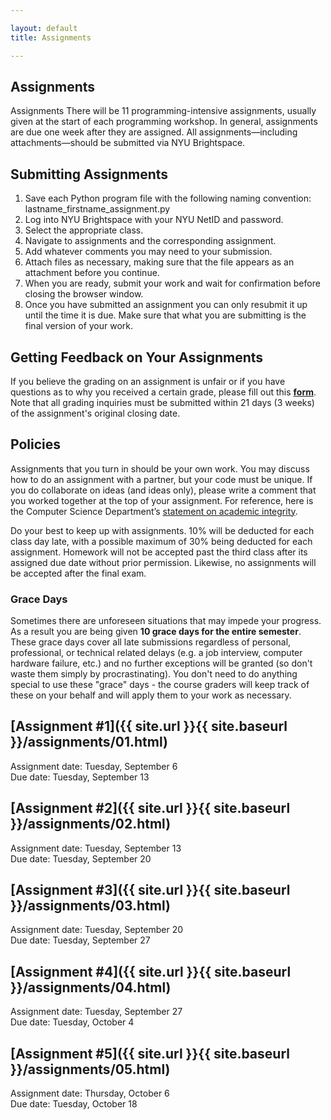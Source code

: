 ```yaml
---

layout: default
title: Assignments

---
```

<div class="assignments" markdown="1">
<div class="column-1" markdown="1">

## Assignments
Assignments
There will be 11 programming-intensive assignments, usually given at the start of each programming workshop. In general, assignments are due one week after they are assigned. All assignments—including attachments—should be submitted via NYU Brightspace.

## Submitting Assignments
1. Save each Python program file with the following naming convention: lastname_firstname_assignment.py
2. Log into NYU Brightspace with your NYU NetID and password.
3. Select the appropriate class.
4. Navigate to assignments and the corresponding assignment.
5. Add whatever comments you may need to your submission.
6. Attach files as necessary, making sure that the file appears as an attachment before you continue.
7. When you are ready, submit your work and wait for confirmation before closing the browser window.
8. Once you have submitted an assignment you can only resubmit it up until the time it is due. Make sure that what you are submitting is the final version of your work.

## Getting Feedback on Your Assignments
If you believe the grading on an assignment is unfair or if you have questions as to why you received a certain grade, please fill out this [**form**](https://docs.google.com/forms/d/1C-_lX4BAw6n7yHhZnC98Ii5wDc0rEVOmkArHXGC7KZ8/edit). Note that all grading inquiries must be submitted within 21 days (3 weeks) of the assignment's original closing date.

## Policies
Assignments that you turn in should be your own work. You may discuss how to do an assignment with a partner, but your code must be unique. If you do collaborate on ideas (and ideas only), please write a comment that you worked together at the top of your assignment. For reference, here is the Computer Science Department’s [statement on academic integrity](https://cs.nyu.edu/home/undergrad/policy.html).


Do your best to keep up with assignments. 10% will be deducted for each class day late, with a possible maximum of 30% being deducted for each assignment. Homework will not be accepted past the third class after its assigned due date without prior permission. Likewise, no assignments will be accepted after the final exam.

### Grace Days
Sometimes there are unforeseen situations that may impede your progress. As a result you are being given **10 grace days for the entire semester**. These grace days cover all late submissions regardless of personal, professional, or technical related delays (e.g. a job interview, computer hardware failure, etc.) and no further exceptions will be granted (so don't waste them simply by procrastinating). You don't need to do anything special to use these "grace" days - the course graders will keep track of these on your behalf and will apply them to your work as necessary.
</div>

<div class="column-2" markdown="1">

## [**Assignment #1**]({{ site.url }}{{ site.baseurl }}/assignments/01.html) 
Assignment date: Tuesday, September 6  
Due date: Tuesday, September 13

## [**Assignment #2**]({{ site.url }}{{ site.baseurl }}/assignments/02.html) 
Assignment date: Tuesday, September 13  
Due date: Tuesday, September 20

## [**Assignment #3**]({{ site.url }}{{ site.baseurl }}/assignments/03.html) 
Assignment date: Tuesday, September 20  
Due date: Tuesday, September 27

## [**Assignment #4**]({{ site.url }}{{ site.baseurl }}/assignments/04.html) 
Assignment date: Tuesday, September 27  
Due date: Tuesday, October 4

## [**Assignment #5**]({{ site.url }}{{ site.baseurl }}/assignments/05.html) 
Assignment date: Thursday, October 6  
Due date: Tuesday, October 18

</div>


</div>